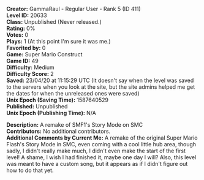 **Creator:** GammaRaul - Regular User - Rank 5 (ID 411) <br>
**Level ID:** 20633 <br>
**Class:** Unpublished (Never released.) <br>
**Rating:** 0% <br>
**Votes:** 0 <br>
**Plays:** 1 (At this point I'm sure it was me.) <br>
**Favorited by:** 0 <br>
**Game:** Super Mario Construct <br>
**Game ID:** 49 <br>
**Difficulty:** Medium <br>
**Difficulty Score:** 2 <br>
**Saved:** 23/04/20 at 11:15:29 UTC (It doesn't say when the level was saved to the servers when you look at the site, but the site admins helped me get the dates for when the unreleased ones were saved) <br>
**Unix Epoch (Saving Time):** 1587640529 <br>
**Published:** Unpublished <br>
**Unix Epoch (Publishing Time):** N/A

**Description:** A remake of SMF1's Story Mode on SMC <br>
**Contributors:** No additional contributors. <br>
**Additional Comments by Current Me:** A remake of the original Super Mario Flash's Story Mode in SMC, even coming with a cool little hub area, though sadly, I didn't really make much, I didn't even make the start of the first level! A shame, I wish I had finished it, maybe one day I will? Also, this level was meant to have a custom song, but it appears as if I didn't figure out how to do that yet.
